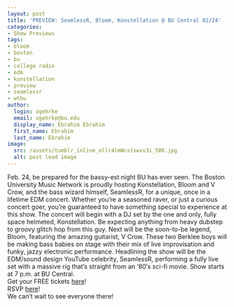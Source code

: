 ```yaml
---
layout: post
title: 'PREVIEW: SeamlessR, Bloom, Konstellation @ BU Central 02/24'
categories:
- Show Previews
tags:
- bloom
- boston
- bu
- college radio
- edm
- konstellation
- preview
- seamlessr
- wtbu
author:
  login: ogehrke
  email: ogehrke@bu.edu
  display_name: Ebrahim Ebrahim
  first_name: Ebrahim
  last_name: Ebrahim
image:
  src: /assets/tumblr_inline_ollr4lmWcx1swxv3i_500.jpg
  alt: post lead image
---
```

Feb. 24, be prepared for the bassy-est night BU has ever seen. The Boston University Music Network is proudly hosting Konstellation, Bloom and V Crow, and the bass wizard himself, SeamlessR, for a unique, once in a lifetime EDM concert. Whether you’re a seasoned raver, or just a curious concert goer, you’re guaranteed to have something special to experience at this show. The concert will begin with a DJ set by the one and only, fully space helmeted, Konstellation. Be expecting anything from heavy dubstep to groovy glitch hop from this guy. Next will be the soon-to-be legend, Bloom, featuring the amazing guitarist, V Crow. These two Berklee boys will be making bass babies on stage with their mix of live improvisation and funky, jazzy electronic performance. Headlining the show will be the EDM/sound design YouTube celebrity, SeamlessR, performing a fully live set with a massive rig that’s straight from an ‘80′s sci-fi movie. Show starts at 7 p.m. at BU Central.  
Get your FREE tickets [here](http://t.umblr.com/redirect?z=https%3A%2F%2Fwww.eventbrite.com%2Fe%2Fseamlessr-bloom-konstellation-concert-tickets-31514145658&t=NTE4MTJhMTBhMGY1NmJkYzhkODgzMGRjNDY0ODVlZjUzODcxNWFkZCxlVW9ESDVTbA%3D%3D&b=t%3AKIk-PtjejdhRSOqxbjcLKQ&p=http%3A%2F%2Fwtburadio.tumblr.com%2Fpost%2F157422927308%2Fconcert-preview-seamlessr-bloom-konstellation&m=1)!  
RSVP [here](http://t.umblr.com/redirect?z=https%3A%2F%2Fwww.facebook.com%2Fevents%2F1798093057108240%2F%3Factive_tab%3Dabout&t=MDhhYzhiZWFhMGE2YTI1MTdjZGNjOTY0YWMwNzIwNmQwOGU1NWE4MixlVW9ESDVTbA%3D%3D&b=t%3AKIk-PtjejdhRSOqxbjcLKQ&p=http%3A%2F%2Fwtburadio.tumblr.com%2Fpost%2F157422927308%2Fconcert-preview-seamlessr-bloom-konstellation&m=1)!  
We can’t wait to see everyone there!